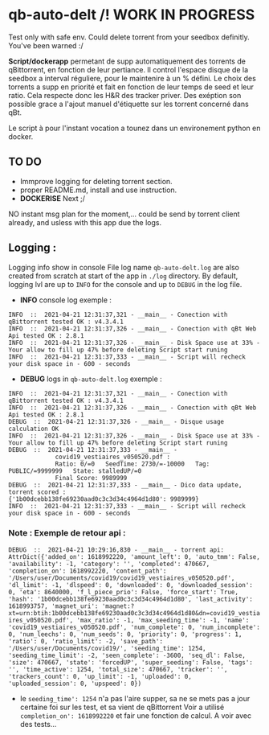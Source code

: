 # qb-auto-delt /!  WORK IN PROGRESS 
Test only with safe env.
Could delete torrent from your seedbox definitly.
You've been warned :/

**Script/dockerapp** permetant de supp automatiquement des torrents de qBittorrent, en fonction de leur pertiance.
Il control l'espace disque de la seedbox a interval réguliere, pour le maintenire à un % défini.
Le choix des torrents a supp en priorité et fait en fonction de leur temps de seed et leur ratio.
Cela respecte donc les H&R des tracker priver.
Des exéption son possible grace a l'ajout manuel d'étiquette sur les torrent concerné dans qBt.

Le script à pour l'instant vocation a tounez dans un environement python en docker.

## TO DO

- Immprove logging for deleting torrent section.
- proper README.md, install and use instruction. 
- **DOCKERISE** Next ;/

NO instant msg plan for the moment,... could be send by torrent client already, and usless with this app due the logs.

## Logging :

Logging info show in console
File log name `qb-auto-delt.log` are also created from scratch at start of the app in `./log` directory.
By default, logging lvl are up to `INFO` for the console and up to `DEBUG` in the log file.

- **INFO** console log exemple :
```log
INFO  ::  2021-04-21 12:31:37,321 - __main__ - Conection with qBittorrent tested OK : v4.3.4.1
INFO  ::  2021-04-21 12:31:37,326 - __main__ - Conection with qBt Web Api tested OK : 2.8.1
INFO  ::  2021-04-21 12:31:37,326 - __main__ - Disk Space use at 33% - Your allow to fill up 47% before deleting Script start runing
INFO  ::  2021-04-21 12:31:37,333 - __main__ - Script will recheck your disk space in - 600 - seconds
```

- **DEBUG** logs in `qb-auto-delt.log` exemple :

```log
INFO  ::  2021-04-21 12:31:37,321 - __main__ - Conection with qBittorrent tested OK : v4.3.4.1
INFO  ::  2021-04-21 12:31:37,326 - __main__ - Conection with qBt Web Api tested OK : 2.8.1
DEBUG  ::  2021-04-21 12:31:37,326 - __main__ - Disque usage calculation OK
INFO  ::  2021-04-21 12:31:37,326 - __main__ - Disk Space use at 33% - Your allow to fill up 47% before deleting Script start runing
DEBUG  ::  2021-04-21 12:31:37,333 - __main__ - 
             covid19_vestiaires_v050520.pdf :
             Ratio: 0/=0   SeedTime: 2730/=-10000   Tag: PUBLIC/=9999999   State: stalledUP/=0
             Final Score: 9989999
DEBUG  ::  2021-04-21 12:31:37,333 - __main__ - Dico data update, torrent scored : 
{'1b00dcebb138fe69230aad0c3c3d34c4964d1d80': 9989999}
INFO  ::  2021-04-21 12:31:37,333 - __main__ - Script will recheck your disk space in - 600 - seconds
```
### Note : Exemple de retour api :

```DEBUG  ::  2021-04-21 10:29:16,830 - __main__ - torrent api: AttrDict({'added_on': 1618992220, 'amount_left': 0, 'auto_tmm': False, 'availability': -1, 'category': '', 'completed': 470667, 'completion_on': 1618992220, 'content_path': '/Users/user/Documents/covid19/covid19_vestiaires_v050520.pdf', 'dl_limit': -1, 'dlspeed': 0, 'downloaded': 0, 'downloaded_session': 0, 'eta': 8640000, 'f_l_piece_prio': False, 'force_start': True, 'hash': '1b00dcebb138fe69230aad0c3c3d34c4964d1d80', 'last_activity': 1618993757, 'magnet_uri': 'magnet:?xt=urn:btih:1b00dcebb138fe69230aad0c3c3d34c4964d1d80&dn=covid19_vestiaires_v050520.pdf', 'max_ratio': -1, 'max_seeding_time': -1, 'name': 'covid19_vestiaires_v050520.pdf', 'num_complete': 0, 'num_incomplete': 0, 'num_leechs': 0, 'num_seeds': 0, 'priority': 0, 'progress': 1, 'ratio': 0, 'ratio_limit': -2, 'save_path': '/Users/user/Documents/covid19/', 'seeding_time': 1254, 'seeding_time_limit': -2, 'seen_complete': -3600, 'seq_dl': False, 'size': 470667, 'state': 'forcedUP', 'super_seeding': False, 'tags': '', 'time_active': 1254, 'total_size': 470667, 'tracker': '', 'trackers_count': 0, 'up_limit': -1, 'uploaded': 0, 'uploaded_session': 0, 'upspeed': 0}) ```

- le `seeding_time': 1254` n'a pas l'aire supper, sa ne se mets pas a jour certaine foi sur les test, et sa vient de qBittorrent
Voir a utilisé `completion_on': 1618992220` et fair une fonction de calcul.
A voir avec des tests...